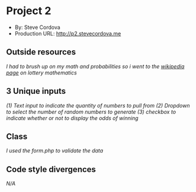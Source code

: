 # Project 2
+ By: Steve Cordova
+ Production URL: <http://p2.stevecordova.me>

## Outside resources
*I had to brush up on my math and probabilities so i went to the [wikipedia page](https://en.wikipedia.org/wiki/Lottery_mathematics) on lottery mathematics*

## 3 Unique inputs
*(1) Text input to indicate the quantity of numbers to pull from (2) Dropdown to select the number of random numbers to generate (3) checkbox to indicate whether or not to display the odds of winning*

## Class
*I used the form.php to validate the data*

## Code style divergences
*N/A*



